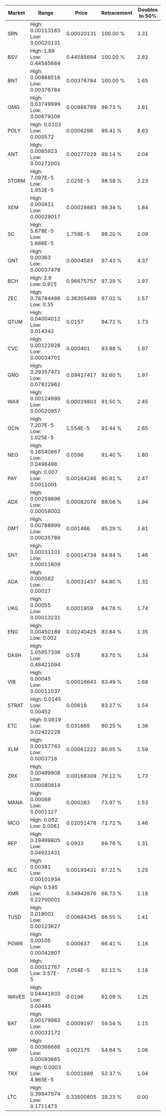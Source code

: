 | Market | Range | Price| Retracement | Doubles to 50% |
| --- | --- | --- | --- | --- |
| SRN | High: 0.00113183<br />Low: 0.00020131 | 0.00020131 | 100.00 % | 3.31 |
| BSV | High: 1.89<br />Low: 0.44585684 | 0.44585684 | 100.00 % | 2.62 |
| BNT | High: 0.00868516<br />Low: 0.00376784 | 0.00376784 | 100.00 % | 1.65 |
| OMG | High: 0.03749999<br />Low: 0.00879106 | 0.00886799 | 99.73 % | 2.61 |
| POLY | High: 0.0103<br />Low: 0.000572 | 0.0006296 | 99.41 % | 8.63 |
| ANT | High: 0.0085923<br />Low: 0.00272001 | 0.00277029 | 99.14 % | 2.04 |
| STORM | High: 7.097E-5<br />Low: 1.952E-5 | 2.025E-5 | 98.58 % | 2.23 |
| XEM | High: 0.000811<br />Low: 0.00029017 | 0.00029883 | 98.34 % | 1.84 |
| SC | High: 5.678E-5<br />Low: 1.686E-5 | 1.758E-5 | 98.20 % | 2.09 |
| GNT | High: 0.00363<br />Low: 0.00037478 | 0.0004583 | 97.43 % | 4.37 |
| BCH | High: 2.9<br />Low: 0.915 | 0.96675757 | 97.39 % | 1.97 |
| ZEC | High: 0.78784486<br />Low: 0.35 | 0.36305499 | 97.02 % | 1.57 |
| QTUM | High: 0.04004012<br />Low: 0.014342 | 0.0157 | 94.72 % | 1.73 |
| CVC | High: 0.00122928<br />Low: 0.00034701 | 0.000401 | 93.88 % | 1.97 |
| GNO | High: 0.29357471<br />Low: 0.07822962 | 0.09417417 | 92.60 % | 1.97 |
| WAX | High: 0.00124999<br />Low: 0.00020957 | 0.00029803 | 91.50 % | 2.45 |
| OCN | High: 7.207E-5<br />Low: 1.025E-5 | 1.554E-5 | 91.44 % | 2.65 |
| NEO | High: 0.16540867<br />Low: 0.0496498 | 0.0596 | 91.40 % | 1.80 |
| PAY | High: 0.007<br />Low: 0.0011001 | 0.00164246 | 90.81 % | 2.47 |
| ADX | High: 0.00259896<br />Low: 0.00058002 | 0.00082076 | 88.08 % | 1.94 |
| DMT | High: 0.00788999<br />Low: 0.00035789 | 0.001466 | 85.29 % | 2.81 |
| SNT | High: 0.00031101<br />Low: 0.00011809 | 0.00014734 | 84.84 % | 1.46 |
| ADA | High: 0.000562<br />Low: 0.00027 | 0.00031437 | 84.80 % | 1.32 |
| UKG | High: 0.00055<br />Low: 0.00013231 | 0.0001959 | 84.78 % | 1.74 |
| ENG | High: 0.00450189<br />Low: 0.002 | 0.00240425 | 83.84 % | 1.35 |
| DASH | High: 1.05957336<br />Low: 0.48421094 | 0.578 | 83.70 % | 1.34 |
| VIB | High: 0.00045<br />Low: 0.00011037 | 0.00016643 | 83.49 % | 1.68 |
| STRAT | High: 0.0145<br />Low: 0.00452 | 0.00619 | 83.27 % | 1.54 |
| ETC | High: 0.0619<br />Low: 0.02422228 | 0.031665 | 80.25 % | 1.36 |
| XLM | High: 0.00157743<br />Low: 0.0003716 | 0.00061222 | 80.05 % | 1.59 |
| ZRX | High: 0.00499908<br />Low: 0.00080814 | 0.00168309 | 79.12 % | 1.73 |
| MANA | High: 0.00069<br />Low: 0.0001127 | 0.000263 | 73.97 % | 1.53 |
| MCO | High: 0.052<br />Low: 0.0081 | 0.02051476 | 71.72 % | 1.46 |
| REP | High: 0.19499805<br />Low: 0.04921431 | 0.0933 | 69.76 % | 1.31 |
| RLC | High: 0.00381<br />Low: 0.00101934 | 0.00193431 | 67.21 % | 1.25 |
| XMR | High: 0.595<br />Low: 0.22700001 | 0.34942676 | 66.73 % | 1.18 |
| TUSD | High: 0.018001<br />Low: 0.00123627 | 0.00684345 | 66.55 % | 1.41 |
| POWR | High: 0.00105<br />Low: 0.00042807 | 0.000637 | 66.41 % | 1.16 |
| DGB | High: 0.00012767<br />Low: 3.57E-5 | 7.054E-5 | 62.12 % | 1.16 |
| WAVES | High: 0.04441833<br />Low: 0.00445 | 0.0196 | 62.09 % | 1.25 |
| BAT | High: 0.00179983<br />Low: 0.00032172 | 0.0009197 | 59.54 % | 1.15 |
| XRP | High: 0.00366666<br />Low: 0.00093665 | 0.002175 | 54.64 % | 1.06 |
| TRX | High: 0.0003<br />Low: 4.965E-5 | 0.0001689 | 52.37 % | 1.04 |
| LTC | High: 0.39947574<br />Low: 0.1711473 | 0.33500805 | 28.23 % | 0.00 |
